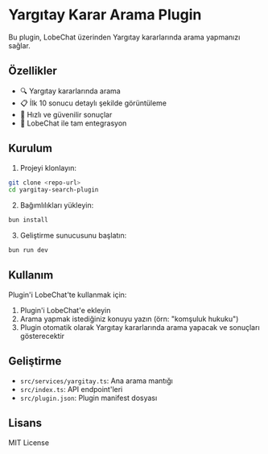 # Yargıtay Karar Arama Plugin

Bu plugin, LobeChat üzerinden Yargıtay kararlarında arama yapmanızı sağlar.

## Özellikler

- 🔍 Yargıtay kararlarında arama
- 📋 İlk 10 sonucu detaylı şekilde görüntüleme
- 🚀 Hızlı ve güvenilir sonuçlar
- 🔌 LobeChat ile tam entegrasyon

## Kurulum

1. Projeyi klonlayın:
```bash
git clone <repo-url>
cd yargitay-search-plugin
```

2. Bağımlılıkları yükleyin:
```bash
bun install
```

3. Geliştirme sunucusunu başlatın:
```bash
bun run dev
```

## Kullanım

Plugin'i LobeChat'te kullanmak için:

1. Plugin'i LobeChat'e ekleyin
2. Arama yapmak istediğiniz konuyu yazın (örn: "komşuluk hukuku")
3. Plugin otomatik olarak Yargıtay kararlarında arama yapacak ve sonuçları gösterecektir

## Geliştirme

- `src/services/yargitay.ts`: Ana arama mantığı
- `src/index.ts`: API endpoint'leri
- `src/plugin.json`: Plugin manifest dosyası

## Lisans

MIT License 